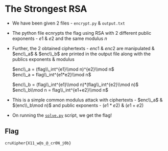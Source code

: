 # The Strongest RSA
- We have been given 2 files - `encrypt.py` & `output.txt`
- The python file ecnrypts the flag using RSA with 2 different public exponents - $e1$ & $e2$ and the same modulus $n$
- Further, the 2 obtained ciphertexts - $enc1$ & $enc2$ are manipulated & $enc\\_a$ & $enc\\_b$ are printed in the output file along with the publics exponents & modulus


  $enc\\_a = (flag\\_int^{e1}\\mod n)^{e2}\\mod n$<br>
  $enc\\_a = flag\\_int^{e1*e2}\\mod n$<br>
  
  $enc\\_b = (flag\\_int^{e1}\\mod n)*(flag\\_int^{e2}\\mod n)$<br>
  $enc\\_b\\mod n = flag\\_int^{e1+e2}\\mod n$

- This is a simple common modulus attack with ciphertexts - $enc\\_a$ & $(enc\\_b\mod n)$ and public exponents - $(e1*e2)$ & $(e1+e2)$
- On running the [`solve.py`](./solve.py) script, we get the flag!

## Flag
```
cruXipher{X11_w@s_@_cr0N_j0b}
```